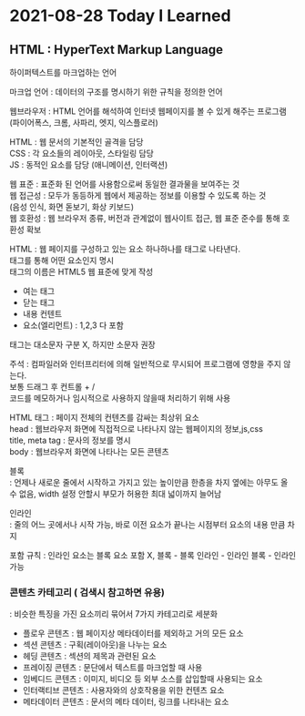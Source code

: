 # 2021-08-28 Today I Learned
## HTML : HyperText Markup Language   
하이퍼텍스트를 마크업하는 언어         

마크업 언어 : 데이터의 구조를 명시하기 위한 규칙을 정의한 언어   

웹브라우저 : HTML 언어를 해석하여 인터넷 웹페이지를 볼 수 있게 해주는 프로그램   
(파이어폭스, 크롬, 사파리, 엣지, 익스플로러)   

HTML : 웹 문서의 기본적인 골격을 담당   
CSS : 각 요소들의 레이아웃, 스타일링 담당   
JS : 동적인 요소를 담당 (애니메이션, 인터랙션)   


웹 표준 : 표준화 된 언어를 사용함으로써 동일한 결과물을 보여주는 것   
웹 접근성 : 모두가 동등하게 웹에서 제공하는 정보를 이용할 수 있도록 하는 것   
(음성 인식, 화면 돋보기, 화상 키보드)  
웹 호환성 : 웹 브라우저 종류, 버전과 관계없이 웹사이트 접근, 웹 표준 준수를 통해 호환성 확보   

HTML : 웹 페이지를 구성하고 있는 요소 하나하나를 태그로 나타낸다.   
태그를 통해 어떤 요소인지 명시   
태그의 이름은 HTML5 웹 표준에 맞게 작성   

+ 여는 태그   
+ 닫는 태그   
+ 내용 컨텐트   
+ 요소(엘리먼트) : 1,2,3 다 포함   

태그는 대소문자 구분 X, 하지만 소문자 권장   

주석 : 컴파일러와 인터프리터에 의해 일반적으로 무시되어 프로그램에 영향을 주지 않는다.    
보통 드래그 후 컨트롤 + /   
코드를 메모하거나 임시적으로 사용하지 않을때 처리하기 위해 사용   

HTML 태그 : 페이지 전체의 컨텐츠를 감싸는 최상위 요소   
head : 웹브라우저 화면에 직접적으로 나타나지 않는 웹페이지의 정보,js,css   
title, meta tag : 문사의 정보를 명시   
body : 웹브라우저 화면에 나타나는 모든 콘텐츠   

블록   
: 언제나 새로운 줄에서 시작하고 가지고 있는 높이만큼 한층을 차지 옆에는 아무도 올 수 없음, width 설정 안할시 부모가 허용한 최대 넓이까지 늘어남   

인라인   
: 줄의 어느 곳에서나 시작 가능, 바로 이전 요소가 끝나는 시점부터 요소의 내용 만큼 차지   
   
포함 규칙    : 인라인 요소는 블록 요소 포함 X, 블록 - 블록 인라인 - 인라인 블록 - 인라인 가능   
   
### 콘텐츠 카테고리 ( 검색시 참고하면 유용)   
: 비슷한 특징을 가진 요소끼리 묶어서 7가지 카테고리로 세분화   
   
+ 플로우 콘텐츠 : 웹 페이지상 메타데이터를 제외하고 거의 모든 요소   
+ 섹션 콘텐츠 : 구획(레이아웃)을 나누는 요소   
+ 헤딩 콘텐츠 : 섹션의 제목과 관련된 요소   
+ 프레이징 콘텐츠 : 문단에서 텍스트를 마크업할 때 사용   
+ 임베디드 콘텐츠 : 이미지, 비디오 등 외부 소스를 삽입할때 사용되는 요소   
+ 인터랙티브 콘텐츠 : 사용자와의 상호작용을 위한 컨텐츠 요소   
+ 메타데이터 콘텐츠 : 문서의 메타 데이터, 링크를 나타내는 요소   
